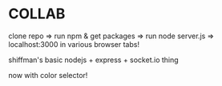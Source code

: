# COLLAB

clone repo => run npm & get packages => run node server.js => localhost:3000 in various browser tabs!

shiffman's basic nodejs + express + socket.io thing

now with color selector!
